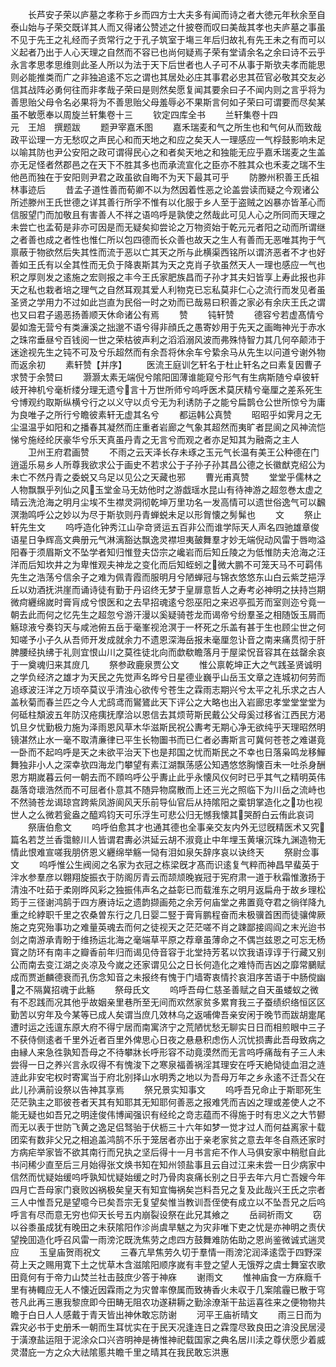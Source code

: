 <!-- { "loadSidebar": true } -->
　　长芦安子荣以庐墓之孝称于乡而四方士大夫多有闻而诗之者大徳元年秋余至自泰山始与子荣交既详其人而又得诸公赞述之什披卷而叹曰美哉其孝也夫庐墓之事虽不见于先王之礼经而子贡常行之于孔子筑室于塲三年后归故礼有先王未之有而可以义起者乃出于人心天理之自然而不容已也尚何疑焉子荣有堂请余名之余曰诗不云乎永言孝思孝思维则此圣人所以为法于天下后世者也人子可不从事于斯欤夫孝而能思则必能推类而广之非独追逺不忘之谓也其居处必庄其事君必忠其莅官必敬其交友必信其战阵必勇何往而非孝哉子荣曰是则然矣愿复闻其要余曰子不闻内则之言乎将为善思贻父母令名必果将为不善思贻父母羞辱必不果斯言何如子荣曰可谓要而尽矣某虽不敏愿奉以周旋兰轩集卷十三
　　钦定四库全书
　　兰轩集卷十四　　　　　　元　王旭　撰题跋
　　题尹宰嘉禾图
　　嘉禾瑞麦和气之所生也和气何从而致哉政平讼理一方无愁叹之声民心和而天地之和应之矣天人一理感应一气桴鼓影响未足以喻其防也尹公安阳之政可谓得民心之和者矣天地之和独能无应乎嘉禾瑞麦之生盖亦无足怪者然郡邑之在天下不胜其多也而承流宣化之臣亦不胜其众也禾麦之瑞不生他邑而独在于安阳则尹君之政虽欲自晦不为天下最其可乎
　　防滕州积善王氏祖林事迹后
　　昔孟子道性善而荀卿不以为然因着性恶之论盖尝读而疑之今观诸公所述滕州王氏世德之详其善行所孚不惟有以化服于乡人至于盗贼之凶暴亦皆革心而信服望门而加敬且有害善人不祥之语呜呼是孰使之然哉此可见人心之所同而天理之未尝亡也孟荀是非亦可因是而无疑矣抑尝论之万物资始于乾元元者阳之动而所谓继之者善也成之者性也惟仁所以包四德而长众善也故天之生人有善而无恶唯其拘于气禀蔽于物欲然后失其性而流于恶以亡其天之所与此横渠西铭所以谓济恶者不才也好善如王氏有以全其性而无负于降衷斯其为天之克肖子欤虽然天人一理也感应一气也积之厚则发之逺施之宏则报之丰今王氏家肥族昌而子孙才其夫妇皆享上寿此报也非天之私也栽者培之理气之自然耳观其爱人利物克已忘私莫非仁心之流行而发见者虽圣贤之学用力不过如此岂直为民俗一时之劝而已哉易曰积善之家必有余庆王氏之谓也又曰君子遏恶扬善顺天休命诸公有焉
　　赞
　　钝轩赞
　　德容兮若虚髙情兮晏如澹无营兮有类濓溪之拙邈不语兮得非顔氏之愚寄妙用于先天之画晦神光于赤水之珠帘垂昼兮百钱阅一世之荣枯彼声利之滔滔溺风波而弗殊恃智力其几何卒颠沛于迷途视先生之钝不可及兮乐超然而有余吾将休余车兮絷余马从先生以问道兮谢外物而返余初
　　素轩赞【并序】
　　医流王庭训乞轩名于杜止轩名之曰素复因曹子求赞于余赞曰
　　灏灏太素无端倪兮隂阳囬薄谁能窥兮形气有生病斯随兮卓彼轩岐开神机兮毫析缕分理无遗兮言十万世所师兮呜呼医术莫厌精兮毫厘之差系死生兮博观约取斯纵横兮行之以义守以贞兮无为利诱防子之能兮扁鹊仓公世所惊兮为庸为良唯子之所行兮瞻彼素轩无虚其名兮
　　都运韩公真赞
　　昭昭乎如霁月之无尘温温乎如阳和之播春其凝然而庄重者岩廊之气象其超然而夷旷者昆阆之风神流恺悌兮施经纶厌豪华兮乐天真虽丹青之无言兮而观之者亦足知其为融斋之主人
　　卫州王府君画赞
　　不雨之云天泽长存未琢之玉元气长温有美王公种德在门逍遥乐易乡人所尊我欲求公于画史不若求公于子孙子孙其昌公德之长徽猷克绍公为未亡不然丹青之委蜕又乌足以见公之天藏也邪
　　曹光甫真赞
　　堂堂乎儒林之人物飘飘乎列仙之风玉堂金马无妨他时之游戯瑶水昆山有待神游之超忽巻太虚之晴云洗沧海之明月尘埃不生襟灵洞彻乾坤万里功名一发高情可以遗世俗逸气可以飜溟渤鸣呼公之妙以为尽于斯欤则丹青蝉蜕未足以形胷懐之髣髴也
　　文
　　祭止轩先生文
　　呜呼造化钟秀江山孕竒贤运五百非公而谁学际天人声名四驰雄章俊语星日争辉高文典册元气淋漓豁达飘逸灵襟坦夷皷舞羣才妙无端倪动风雷于唇吻溢阳春于须眉斯文不坠学者知归惟登夫岱宗之巉岩而后知丘陵之为低惟防夫沧海之汪洋而后知坎井之为卑惟观夫神龙之变化而后知蛭蚓之微大鹏不可笼天马不可羁伟先生之浩荡兮信余子之难为佩青霞而服明月兮陋蝉冠与锦衣悠悠东山白云紫芝挹浮丘以劝酒抚洪崖而诵诗徒有勤于丹诏终无梦于皇扉意哲人之寿考必神明之扶持岂期微疴纒绵嵗时膏肓成兮恨医和之去早招魂逺兮怨巫阳之来迟亭孤芳而室则迩兮竟一朝去此而何之忆先生之超忽兮游汗漫以奚疑骑苍龙而谒帝兮纷羣圣之相随饭玉屑而觞琼液兮奏钧天与咸池俯五岳于毫峯视沧溟于一杯死之乐盖有甚于生也顾尘世之何知嗟予小子久从吾师开发成就余力不遗恩深海岳报未毫厘忽讣音之南来痛贯彻于肝脾腰经执绋于礼则宜恨山川之莫徃徒北向而歔欷瞻落月于屋梁怳音容其在兹罄余哀于一奠魂归来其庻几
　　祭参政鹿泉贾公文
　　惟公禀乾坤正大之气践圣贤诚明之学负经济之雄才为天民之先觉声名晔兮日星德业巍乎山岳玉文章之连城初何劳而追琢波汪洋之万顷卒莫议乎清浊心欲传兮苍生之霖雨志期兴兮太平之礼乐求之古人盖秋菊而春兰匹之今人尤鸱鸢而鸑鷟此天下评公之大略也出入岩廊忠孝堂堂堂堂为何砥柱頽波五年防汉疮痍抚摩洽以恩信去其烦苛斯民戴公父母奚过移省江西民方渇饥旦夕忧勤极力施为泽雨恩风草木华滋斯民祝公夀考无期心净无欲纯乎天理昭然明镜湛然止水一毫不取清亷律已平生长物圗书而已仁者必夀斯言可冀何苍苍之难谌竟一卧而不起呜呼是天之未欲平治天下也是邦国之忧而斯民之不幸也日落枭鸣龙移鱓舞独非小人之深幸欤四海龙门攀望有素江湖飘荡感公知遇悠悠胸懐百未一吐杀身酬恩方期嵗暮云何一朝去而不頋呜呼公乎夀止此乎永懐风仪何时已乎其气之精明英伟磊落竒瓌浩然而不可屈者仆意其不随异物腐散而上还三光之照临下为川岳之流峙也不然骑苍龙谒琼宫跨紫凤游阆风天乐前导仙官后从持隂阳之槖钥掌造化之功也视世人之么微若瓮盎之醯鸡钧天可乐浮生可悲公归无憾我懐其哭酹白云侑此哀词
　　祭唐伯愈文
　　呜呼伯愈其才也通其德也全事亲交友内外无愆旣精医术又究篇名若芝兰香霭鲸川人皆谓君夀必洪延云胡不淑竟止中年埋玉黄壌沉珠九渊造物无情此恨难宣嗟我朋侪恩义纒绵举觞一恸有泪如泉矢辞序哀以诀终天
　　祭尉佥事文
　　呜呼惟公生阀阅之名家为衣冠之栋梁旣才髙而识逺复气粹而神昌早蜚英于泮水参羣彦以翺翔旋振衣于防阁厉青云而颉颃晚峩冠于宪府肃一道于秋霜惟激扬于清浊不吐茹于柔刚晔风彩之独振伟声名之益彰已而载淮东之明月返扁舟于故乡理松筠于三径谢鸿鹄于四方赓诗坛之遗韵撷画苑之余芳何庙堂之弗置竟夺君之徜徉降九重之纶綍职千里之农桑曽东行之几日婴二竪于膏肓鹏程奋而未极骥首困而徒骧俾厥施之克究殆事功之难量英魂去而何之徒视天之茫茫嗟不肖之踈鄙接闾阎之末光迨书剑之南游承青盼于维扬运北海之毫端草平原之荐章虽薄命之不偶岂兹恩之可忘无杨寳之防环有南丰之瓣香前年归而谒见侍音容于北堂持芳茗以饮我语谆谆于行藏又别公而南去变江湖之炎凉及今嵗之还家谓见公之日长何造化之难恃而吉凶之靡常鵩赋成而贾逝麟德衰而孔伤念知音之未报终有愧于门墙寄衷情扵哀泪序苦语于中肠傥幽之不隔冀招魂于此觞
　　祭母氏文
　　呜呼吾母仁慈圣善赋之自天虽蝼蚁之微有不忍践而况其他乎故姻亲里巷所至无间而欢然家贫多累育我三子蚕绩织络恒区区勤苦以穷年及今某等已成人矣谓当庶几效林乌之返哺俾吾亲安闲于晚节而跋胡疐尾遭时运之迍邅东原大府不得宁居而南寓济宁之荒陋忧愁无聊实日日而相煎眼中三子不获侍侧逺者千里外近者百里外俾思心日夜之悬悬积虑伤人沉忧损夀此吾母致病之由縁人来急徃孰知吾母之不待攀牀长呼形容不动竟漠然而无言呜呼痛哉有子三人未尝得一日之养兴言永叹得不有愧浚下之寒泉福善祸淫其理安在呼天絶恸徒血泪之涟涟此非安宅权时寄寓当于府北别择山水明秀之地以为吾母万年之乡永逺不迁吾父在此儿孙满前设祭以告神其享焉
　　祭兄景实知事文
　　呜呼吾兄命止于斯耶死生茫茫孰主之耶彼苍者天其有知耶其无知耶何善恶之报难凭而吉凶之理或差使人之不能无疑也如吾兄之明逹俊伟博闻强识有经纶之竒志蕴而不得施于时有忠义之大节鬰而无以表于世防飞黄之逸足侣驽骀于伏枥三十六年如梦一觉才过人而何益离家十载团栾有数非父兄之相追盖鸿鹄不乐于笼居者亦出于亲老家贫之意去年冬自燕还家时方病疟举家皆不欲其南行而兄执之坚后得十一月书言疟不作人马俱安家中稍慰自此书问稀少直至后三月始得张文焕书知在知州领盐事且云自过江来未尝一日少病家中信然而忧疑始缓呜呼孰知忧疑始缓之时乃骨肉哀痛长别之日乎去年六月亡吾嫂今年四月亡吾母家门衰败凶祸极矣皇天有知宜悔祸矣岂料吾兄之复及此哉兴王氏之宗者三人中惟吾兄是望噫今已矣吾宗无复望矣惟当教训吾侄使有成立以不坠吾兄之后呜呼言有尽而意无穷也仰天长号五内崩裂设祭在此兄其飨之
　　岳祠祈雨文
　　窃以谷黍虽成犹有晚田之未获隂阳作沴尚虞旱魃之为灾非唯下吏之忧是亦神明之责伏望挽囬造化呼召风雷一雨滂沱既洗焦劳之虑四方鼓舞难防佑助之恩尚鉴微诚式遄灵应
　　玉皇庙贺雨祝文
　　三春亢旱焦劳久切于羣情一雨滂沱润泽逺霑于四野深荷上天之赐用寛下土之忧草木含滋隂阳顺序嵗有丰登之望人无饿殍之虞士舞室农歌田竟何有于帝力山焚兰社击鼓庶少答于神庥
　　谢雨文
　　惟神庙食一方庥廕千里有祷輙应无人不懐近因霖雨之为灾曽率僚属而致祷香火未収于几案隂霾已散于穹苍凡此再三惠我黎庶即今田畴无阻农功遂耕耨之勤涂潦渐干盐运喜徃来之便物物共瞻于白日人人感戴于青天皆出神休敢忘防谢
　　河平王庙祈晴文
　　雨三日而为霖灾必书于史册禾一朝而生耳忧实在于民天况逢连日之霖霪尽致良田之渰没民居浸于潢潦盐运阻于泥涂众口兴咨明神是祷惟神祀载国家之典名居川渎之尊伏愿少着威灵潜庇一方之众大祛隂慝共瞻千里之晴其在我民敢忘洪惠
